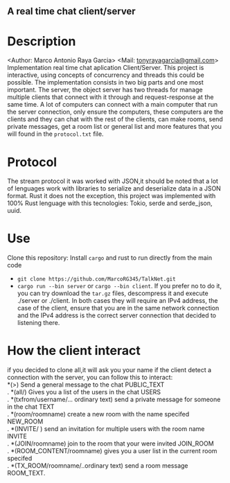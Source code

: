 ## A real time chat client/server
# Description
<Author: Marco Antonio Raya Garcia>
<Mail: tonyrayagarcia@gmail.com>
Implementation real time chat aplication Client/Server. This project is interactive, using concepts of concurrency and threads this could be possible.
The implementation consists in two big parts and one most important. The server, the object server has two threads for manage multiple clients that connect 
with it through <sockets> and request-response at the same time. A lot of computers can connect with a main computer that run the server connection, only ensure the computers,
these computers are the clients and they can chat with the rest of the clients, can make rooms, send private messages, get a room list or general list and more features that you 
will found in the `protocol.txt` file.
# Protocol
The stream protocol it was worked with JSON,it should be noted that a lot of lenguages work with libraries to serialize and deserialize data in a JSON format.
Rust it does not the exception, this project was implemented with 100% Rust lenguage with this tecnologies: Tokio, serde and serde_json, uuid.
# Use
Clone this repository:
Install `cargo` and rust to run directly from the main code
 * `git clone https://github.com/MarcoRG345/TalkNet.git` 
 * `cargo run --bin server` or `cargo --bin client`.
If you prefer no to do it, you can try download the `tar.gz` files, descompress it and execute ./server or ./client. In both cases they will require an IPv4 address, the case
of the client, ensure that you are in the same network connection and the IPv4 address is the correct server connection that decided to listening there.
# How the client interact
if you decided to clone all,it will ask you your name if the client detect a connection with the server, you can follow this to interact:<br>
  *(>) Send a general message to the chat PUBLIC_TEXT<br>.
  *(all/) Gives you a list of the users in the chat USERS<br>.
  *(txfrom/username/... ordinary text) send a private message for someone in the chat TEXT<br>.
  *(room/roomname) create a new room with the name specifed NEW_ROOM<br>.
  *(INVITE/ <users> <roomname>) send an invitation for multiple users with the room name INVITE<br>.
  *(JOIN/roomname) join to the room that your were invited JOIN_ROOM<br>.
  *(ROOM_CONTENT/roomname) gives you a user list in the current room specifed<br>.
  *(TX_ROOM/roomname/..ordinary text) send a room message ROOM_TEXT. 
